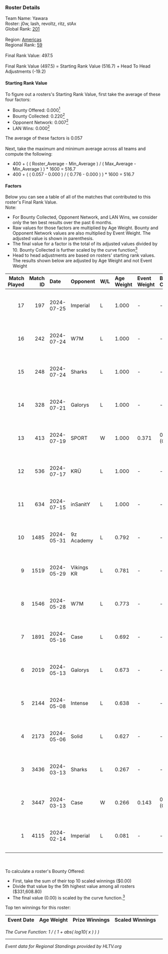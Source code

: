 ### Roster Details<br />
Team Name: Yawara<br />
Roster: j0w, lash, revoltz, ritz, stAx<br />
Global Rank: [201](../standings_global.md)<br />
<br />
Region: [Americas]( ../standings_americas.md)<br />
Regional Rank: [59]( ../standings_americas.md)<br />
<br />
Final Rank Value:  497.5<br />
<br />
Final Rank Value (497.5) = Starting Rank Value (516.7) + Head To Head Adjustments (-19.2)<br />

#### Starting Rank Value<br />
To figure out a rosters's Starting Rank Value, first take the average of these four factors:<br />
- Bounty Offered: 0.000[<sup>1</sup>](#table2)
- Bounty Collected: 0.220[<sup>2</sup>](#table1)
- Opponent Network: 0.007[<sup>2</sup>](#table1)
- LAN Wins: 0.000[<sup>2</sup>](#table1)

The average of these factors is 0.057<br />
<br />
Next, take the maximum and minimum average across all teams and compute the following:<br />
- 400 + ( ( Roster_Average - Min_Average ) / ( Max_Average - Min_Average ) ) * 1600 = 516.7
- 400 + ( ( 0.057 - 0.000 ) / ( 0.776 - 0.000 ) ) * 1600 = 516.7


#### Factors<br />
Below you can see a table of all of the matches that contributed to this roster's Final Rank Value.<br />
Note:<br />

- For Bounty Collected, Opponent Network, and LAN Wins, we consider only the ten best results over the past 6 months.
- Raw values for those factors are multiplied by Age Weight. Bounty and Opponent Network values are also multiplied by Event Weight. The adjusted value is shown in parenthesis.
- The final value for a factor is the total of its adjusted values divided by 10. Bounty Collected is further scaled by the curve function[<sup>3</sup>](#curveFunction)
- Head to head adjustments are based on rosters' starting rank values. The results shown below are adjusted by Age Weight and not Event Weight
<span id="table1"></span><br />


| Match Played | Match ID | Date       | Opponent   | W/L | Age Weight | Event Weight | Bounty Collected | Opponent Network | LAN Wins  | H2H Adj. | Roster                          |
| -: | -: | :- | :- | :- | :- | :- | :- | :- | :- | -: | :- |
|           17 |      197 | 2024-07-25 | Imperial   | L   | 1.000      | -            | -                | -                | -         |    -0.65 | j0w, lash, revoltz, ritz, stAx  |
|           16 |      242 | 2024-07-24 | W7M        | L   | 1.000      | -            | -                | -                | -         |    -4.89 | j0w, lash, revoltz, ritz, stAx  |
|           15 |      248 | 2024-07-24 | Sharks     | L   | 1.000      | -            | -                | -                | -         |    -1.99 | j0w, lash, revoltz, ritz, stAx  |
|           14 |      328 | 2024-07-21 | Galorys    | L   | 1.000      | -            | -                | -                | -         |    -5.17 | j0w, lash, revoltz, ritz, stAx  |
|           13 |      413 | 2024-07-19 | SPORT      | W   | 1.000      | 0.371        | 0.004 (0.002)    | 0.112 (0.042)    | 0 (0.000) |    23.02 | j0w, lash, revoltz, ritz, stAx  |
|           12 |      536 | 2024-07-17 | KRÜ        | L   | 1.000      | -            | -                | -                | -         |    -3.34 | j0w, lash, revoltz, ritz, stAx  |
|           11 |      634 | 2024-07-15 | inSanitY   | L   | 1.000      | -            | -                | -                | -         |    -1.28 | j0w, lash, revoltz, ritz, stAx  |
|           10 |     1485 | 2024-05-31 | 9z Academy | L   | 0.792      | -            | -                | -                | -         |   -12.46 | j0w, lash, ritz, stAx, Straafer |
|            9 |     1519 | 2024-05-29 | Vikings KR | L   | 0.781      | -            | -                | -                | -         |    -3.87 | j0w, lash, perez, ritz, stAx    |
|            8 |     1546 | 2024-05-28 | W7M        | L   | 0.773      | -            | -                | -                | -         |    -4.48 | j0w, lash, perez, ritz, stAx    |
|            7 |     1891 | 2024-05-16 | Case       | L   | 0.692      | -            | -                | -                | -         |    -2.28 | j0w, lash, perez, ritz, stAx    |
|            6 |     2019 | 2024-05-13 | Galorys    | L   | 0.673      | -            | -                | -                | -         |    -2.14 | j0w, lash, perez, ritz, stAx    |
|            5 |     2144 | 2024-05-08 | Intense    | L   | 0.638      | -            | -                | -                | -         |    -4.37 | j0w, lash, perez, ritz, stAx    |
|            4 |     2173 | 2024-05-06 | Solid      | L   | 0.627      | -            | -                | -                | -         |    -2.34 | j0w, lash, perez, ritz, stAx    |
|            3 |     3436 | 2024-03-13 | Sharks     | L   | 0.267      | -            | -                | -                | -         |    -0.62 | j0w, lash, leleo, perez, stAx   |
|            2 |     3447 | 2024-03-13 | Case       | W   | 0.266      | 0.143        | 0.030 (0.001)    | 0.720 (0.027)    | 0 (0.000) |     7.64 | j0w, lash, leleo, perez, stAx   |
|            1 |     4115 | 2024-02-14 | Imperial   | L   | 0.081      | -            | -                | -                | -         |    -0.03 | j0w, lash, leleo, perez, stAx   |

<br />
<span id="table2"></span><br />
To calculate a roster's Bounty Offered:<br />

- First, take the sum of their top 10 scaled winnings ($0.00)
- Divide that value by the 5th highest value among all rosters ($331,608.80)
- The final value (0.00) is scaled by the curve function.[<sup>3</sup>](#curveFunction)

Top ten winnings for this roster:<br />

| Event Date | Age Weight | Prize Winnings | Scaled Winnings |
| :- | -: | :- | :- |


<span id="curveFunction"></span>_The Curve Function: 1 / ( 1 + abs( log10( x ) ) )_<br />

---
_Event data for Regional Standings provided by HLTV.org_<br />
